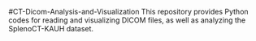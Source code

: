 #CT-Dicom-Analysis-and-Visualization
This repository provides Python codes for reading and visualizing DICOM files, as well as analyzing the SplenoCT-KAUH dataset.
